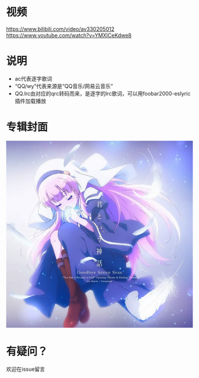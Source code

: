 # 视频
https://www.bilibili.com/video/av330205012
https://www.youtube.com/watch?v=YMXICeKdwe8
# 说明
- ac代表逐字歌词
- “QQ/wy”代表来源是“QQ音乐/网易云音乐”
- QQ.lrc由对应的qrc转码而来，是逐字的lrc歌词，可以用foobar2000-eslyric插件加载播放
# 专辑封面
![avatar](perface.png)
# 有疑问？
欢迎在issue留言
